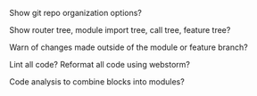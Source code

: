 Show git repo organization options?

Show router tree, module import tree, call tree, feature tree?

Warn of changes made outside of the module or feature branch?

Lint all code?  Reformat all code using webstorm?

Code analysis to combine blocks into modules?

